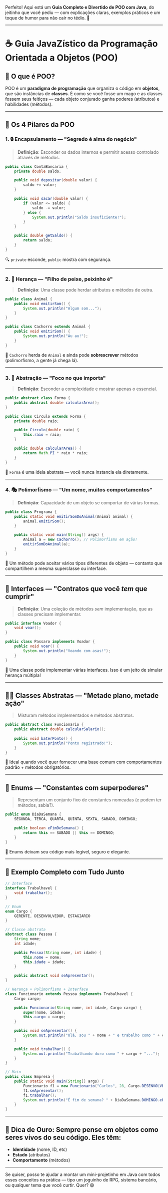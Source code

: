 Perfeito! Aqui está um **Guia Completo e Divertido de POO com Java**, do jeitinho que você pediu — com explicações claras, exemplos práticos e um toque de humor para não cair no tédio. 🚀

---

# ☕ Guia JavaZístico da Programação Orientada a Objetos (POO)

## 🧠 O que é POO?
POO é um **paradigma de programação** que organiza o código em **objetos**, que são instâncias de **classes**. É como se você fosse um mago e as classes fossem seus feitiços — cada objeto conjurado ganha poderes (atributos) e habilidades (métodos).

---

## 🔑 Os 4 Pilares da POO

### 1. 🔒 Encapsulamento — "Segredo é alma do negócio"
> **Definição**: Esconder os dados internos e permitir acesso controlado através de métodos.

```java
public class ContaBancaria {
    private double saldo;

    public void depositar(double valor) {
        saldo += valor;
    }

    public void sacar(double valor) {
        if (valor <= saldo) {
            saldo -= valor;
        } else {
            System.out.println("Saldo insuficiente!");
        }
    }

    public double getSaldo() {
        return saldo;
    }
}
```
🔍 `private` esconde, `public` mostra com segurança.

---

### 2. 🧬 Herança — "Filho de peixe, peixinho é"
> **Definição**: Uma classe pode herdar atributos e métodos de outra.

```java
public class Animal {
    public void emitirSom() {
        System.out.println("Algum som...");
    }
}

public class Cachorro extends Animal {
    public void emitirSom() {
        System.out.println("Au au!");
    }
}
```

🐶 `Cachorro` herda de `Animal` e ainda pode **sobrescrever** métodos (polimorfismo, a gente já chega lá).

---

### 3. 🧊 Abstração — "Foco no que importa"
> **Definição**: Esconder a complexidade e mostrar apenas o essencial.

```java
public abstract class Forma {
    public abstract double calcularArea();
}

public class Circulo extends Forma {
    private double raio;

    public Circulo(double raio) {
        this.raio = raio;
    }

    public double calcularArea() {
        return Math.PI * raio * raio;
    }
}
```

📐 `Forma` é uma ideia abstrata — você nunca instancia ela diretamente.

---

### 4. 🎭 Polimorfismo — "Um nome, muitos comportamentos"
> **Definição**: Capacidade de um objeto se comportar de várias formas.

```java
public class Programa {
    public static void emitirSomDoAnimal(Animal animal) {
        animal.emitirSom();
    }

    public static void main(String[] args) {
        Animal a = new Cachorro(); // Polimorfismo em ação!
        emitirSomDoAnimal(a);
    }
}
```

🧙 Um método pode aceitar vários tipos diferentes de objeto — contanto que compartilhem a mesma superclasse ou interface.

---

## 🧩 Interfaces — "Contratos que você *tem* que cumprir"
> **Definição**: Uma coleção de métodos *sem* implementação, que as classes precisam implementar.

```java
public interface Voador {
    void voar();
}

public class Passaro implements Voador {
    public void voar() {
        System.out.println("Voando com asas!");
    }
}
```

🚁 Uma classe pode implementar várias interfaces. Isso é um jeito de simular herança múltipla!

---

## 🧙‍♀️ Classes Abstratas — "Metade plano, metade ação"
> Misturam métodos implementados e métodos abstratos.

```java
public abstract class Funcionario {
    public abstract double calcularSalario();
    
    public void baterPonto() {
        System.out.println("Ponto registrado!");
    }
}
```

🎯 Ideal quando você quer fornecer uma base comum com comportamentos padrão + métodos obrigatórios.

---

## 🧃 Enums — "Constantes com superpoderes"
> Representam um conjunto fixo de constantes nomeadas (e podem ter métodos, sabia?).

```java
public enum DiaDaSemana {
    SEGUNDA, TERCA, QUARTA, QUINTA, SEXTA, SABADO, DOMINGO;

    public boolean eFimDeSemana() {
        return this == SABADO || this == DOMINGO;
    }
}
```

🌈 Enums deixam seu código mais legível, seguro e elegante.

---

## 🚀 Exemplo Completo com Tudo Junto

```java
// Interface
interface Trabalhavel {
    void trabalhar();
}

// Enum
enum Cargo {
    GERENTE, DESENVOLVEDOR, ESTAGIARIO
}

// Classe abstrata
abstract class Pessoa {
    String nome;
    int idade;

    public Pessoa(String nome, int idade) {
        this.nome = nome;
        this.idade = idade;
    }

    public abstract void seApresentar();
}

// Herança + Polimorfismo + Interface
class Funcionario extends Pessoa implements Trabalhavel {
    Cargo cargo;

    public Funcionario(String nome, int idade, Cargo cargo) {
        super(nome, idade);
        this.cargo = cargo;
    }

    public void seApresentar() {
        System.out.println("Olá, sou " + nome + " e trabalho como " + cargo);
    }

    public void trabalhar() {
        System.out.println("Trabalhando duro como " + cargo + "...");
    }
}

// Main
public class Empresa {
    public static void main(String[] args) {
        Funcionario f1 = new Funcionario("Carlos", 28, Cargo.DESENVOLVEDOR);
        f1.seApresentar();
        f1.trabalhar();
        System.out.println("É fim de semana? " + DiaDaSemana.DOMINGO.eFimDeSemana());
    }
}
```

---

## 🧠 Dica de Ouro: Sempre pense em objetos como **seres vivos do seu código**. Eles têm:
- **Identidade** (nome, ID, etc)
- **Estado** (atributos)
- **Comportamento** (métodos)

---

Se quiser, posso te ajudar a montar um mini-projetinho em Java com todos esses conceitos na prática — tipo um joguinho de RPG, sistema bancário, ou qualquer tema que você curtir. Quer? 😄